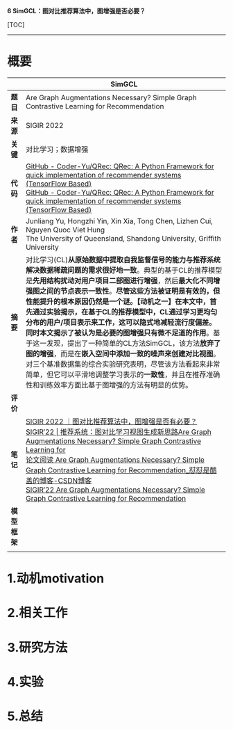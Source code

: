 **6 SimGCL：图对比推荐算法中，图增强是否必要？**

[TOC]

---

# 概要
| | SimGCL |
| --- | --- |
| **题目** | Are Graph Augmentations Necessary? Simple Graph Contrastive Learning for Recommendation |
| **来源** | SIGIR 2022  |
| **关键** | 对比学习；数据增强 |
| **代码** | [GitHub - Coder-Yu/QRec: QRec: A Python Framework for quick implementation of recommender systems (TensorFlow Based)](https://github.com/Coder-Yu/QRec)</br>[GitHub - Coder-Yu/QRec: QRec: A Python Framework for quick implementation of recommender systems (TensorFlow Based)](https://github.com/Coder-Yu/QRec) |
| **作者** | Junliang Yu, Hongzhi Yin, Xin Xia, Tong Chen, Lizhen Cui, Nguyen Quoc Viet Hung</br>The University of Queensland, Shandong University, Griffith University |
| **摘要** | 对比学习(CL)**从原始数据中提取自我监督信号的能力与推荐系统解决数据稀疏问题的需求很好地一致**。典型的基于CL的推荐模型是**先用结构扰动对用户项目二部图进行增强**，然后**最大化不同增强图之间的节点表示一致性**。**尽管这些方法被证明是有效的，但性能提升的根本原因仍然是一个谜。【动机之一】**在本文中，首先通过实验揭示，在基于CL的推荐模型中，**CL通过学习更均匀分布的用户/项目表示来工作，这可以隐式地减轻流行度偏差**。同时本文**揭示了被认为是必要的图增强只有微不足道的作用**。基于这一发现，提出了一种简单的CL方法SimGCL，该方法**放弃了图的增强**，而是在**嵌入空间中添加一致的噪声来创建对比视图**。对三个基准数据集的综合实验研究表明，尽管该方法看起来非常简单，但它可以平滑地调整学习表示的**一致性**，并且在推荐准确性和训练效率方面比基于图增强的方法有明显的优势。 |
| **评价** |  |
| **笔记** | [SIGIR 2022 ｜图对比推荐算法中，图增强是否有必要？](https://zhuanlan.zhihu.com/p/549092889)</br>[SIGIR′22 &#124; 推荐系统：图对比学习视图生成新思路Are Graph Augmentations Necessary? Simple Graph Contrastive Learning for](https://zhuanlan.zhihu.com/p/499483845)</br>[论文阅读 Are Graph Augmentations Necessary? Simple Graph Contrastive Learning for Recommendation_怼怼是酷盖的博客-CSDN博客](https://blog.csdn.net/qq_43431934/article/details/124241811)</br>[SIGIR′22 Are Graph Augmentations Necessary? Simple Graph Contrastive Learning for Recommendation](https://www.jianshu.com/p/6544ff5eedc6) |
| **模型框架** |  || 
 |  |


<a name="swzQ4"></a>
# 1.动机motivation

<a name="E55oH"></a>
# 2.相关工作

<a name="NduBx"></a>
# 3.研究方法
<a name="LHjcL"></a>
### 
<a name="tH3d7"></a>
# 4.实验

<a name="Kqprs"></a>
# 5.总结

